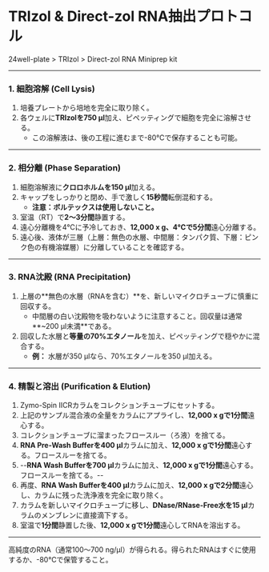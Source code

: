 # TRIzol & Direct-zol RNA抽出プロトコル

24well-plate > TRIzol > Direct-zol RNA Miniprep kit

---

### **1. 細胞溶解 (Cell Lysis)**

1.  培養プレートから培地を完全に取り除く。
2.  各ウェルに**TRIzolを750 µl**加え、ピペッティングで細胞を完全に溶解させる。
    * この溶解液は、後の工程に進むまで-80℃で保存することも可能。

---

### **2. 相分離 (Phase Separation)**

1.  細胞溶解液に**クロロホルムを150 µl**加える。
2.  キャップをしっかりと閉め、手で激しく**15秒間**転倒混和する。
    * **注意：ボルテックスは使用しないこと。**
3.  室温（RT）で**2〜3分間**静置する。
4.  遠心分離機を4℃に予冷しておき、**12,000 x g、4℃で5分間**遠心分離する。
5.  遠心後、液体が三層（上層：無色の水層、中間層：タンパク質、下層：ピンク色の有機溶媒層）に分離していることを確認する。

---

### **3. RNA沈殿 (RNA Precipitation)**

1.  上層の**無色の水層（RNAを含む）**を、新しいマイクロチューブに慎重に回収する。
    * 中間層の白い沈殿物を吸わないように注意すること。回収量は通常**~200 µl未満**である。
2.  回収した水層と**等量の70%エタノール**を加え、ピペッティングで穏やかに混合する。
    * **例：** 水層が350 µlなら、70%エタノールを350 µl加える。

---

### **4. 精製と溶出 (Purification & Elution)**

1.  Zymo-Spin IICRカラムをコレクションチューブにセットする。
2.  上記のサンプル混合液の全量をカラムにアプライし、**12,000 x gで1分間**遠心する。
3.  コレクションチューブに溜まったフロースルー（ろ液）を捨てる。
4.  **RNA Pre-Wash Bufferを400 µl**カラムに加え、**12,000 x gで1分間**遠心する。フロースルーを捨てる。
5.  --**RNA Wash Bufferを700 µl**カラムに加え、**12,000 x gで1分間**遠心する。フロースルーを捨てる。--
6.  再度、**RNA Wash Bufferを400 µl**カラムに加え、**12,000 x gで2分間**遠心し、カラムに残った洗浄液を完全に取り除く。
7.  カラムを新しいマイクロチューブに移し、**DNase/RNase-Free水を15 µl**カラムのメンブレンに直接滴下する。
8.  室温で**1分間**静置した後、**12,000 x gで1分間**遠心してRNAを溶出する。

---

高純度のRNA（通常100〜700 ng/µl）が得られる。得られたRNAはすぐに使用するか、-80℃で保管すること。
